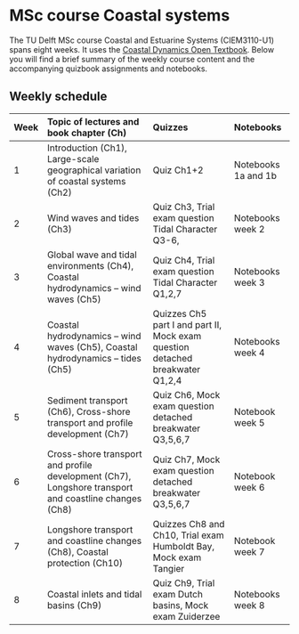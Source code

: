 MSc course Coastal systems
=======================

The TU Delft MSc course Coastal and Estuarine Systems (CIEM3110-U1) spans eight weeks. It uses the [Coastal Dynamics Open Textbook](https://books.open.tudelft.nl/home/catalog/book/202). Below you will find a brief summary of the weekly course content and the accompanying quizbook assignments and notebooks.

## Weekly schedule

Week      | Topic of lectures and book chapter (Ch) | Quizzes | Notebooks     |
| :---        |    :----   |          :--- |  :--- |
| 1      | Introduction (Ch1), Large-scale geographical variation of coastal systems (Ch2)      | Quiz Ch1+2 | Notebooks 1a and 1b |
| 2   | Wind waves and tides (Ch3)      | Quiz Ch3, Trial exam question Tidal Character Q3-6, | Notebooks week 2 |
| 3   | Global wave and tidal environments (Ch4), Coastal hydrodynamics – wind waves (Ch5)      | Quiz Ch4, Trial exam question Tidal Character Q1,2,7  | Notebooks week 3|
| 4   | Coastal hydrodynamics – wind waves (Ch5), Coastal hydrodynamics – tides (Ch5)      | Quizzes Ch5 part I and part II, Mock exam question detached breakwater Q1,2,4 | Notebooks week 4    |
| 5   | Sediment transport (Ch6), Cross-shore transport and profile development (Ch7)    | Quiz Ch6, Mock exam question detached breakwater Q3,5,6,7 | Notebook week 5    |
| 6   | Cross-shore transport and profile development (Ch7), Longshore transport and coastline changes (Ch8) | Quiz Ch7, Mock exam question detached breakwater Q3,5,6,7 | Notebook week 6   |
| 7   | Longshore transport and coastline changes (Ch8), Coastal protection (Ch10)    | Quizzes Ch8 and Ch10, Trial exam Humboldt Bay, Mock exam Tangier | Notebook week 7   |
| 8   | Coastal inlets and tidal basins (Ch9)   | Quiz Ch9, Trial exam Dutch basins, Mock exam Zuiderzee | Notebooks week 8  |

